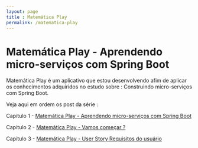 ```yaml
---
layout: page
title : Matemática Play
permalink: /matematica-play
---
```


# Matemática Play - Aprendendo micro-serviços com Spring Boot

Matemática Play é um aplicativo que estou desenvolvendo afim de aplicar os conhecimentos adquiridos no estudo sobre : Construindo micro-serviços com Spring Boot.

Veja aqui em ordem os post da série :

Capitulo 1 - [Matemática Play - Aprendendo micro-serviços com Spring Boot](http://brunoluz.com.br/spring-boot/2018/04/14/matematica-play-aprendendo-micro-servicos-com-spring-boot.html)

Capitulo 2 - [Matemática Play - Vamos começar ?](http://brunoluz.com.br/spring-boot/2018/04/15/matematica-play-vamos-comecar.html)

Capitulo 3 - [Matemática Play - User Story Requisitos do usuário](http://brunoluz.com.br/spring-boot/2018/04/16/matematica-play-user-story-requisitos-do-usuario.html)
